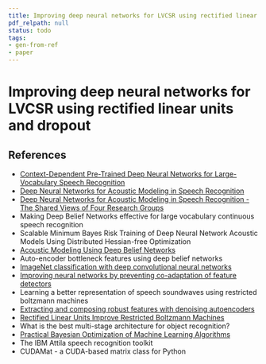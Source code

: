 ```yaml
---
title: Improving deep neural networks for LVCSR using rectified linear units and dropout
pdf_relpath: null
status: todo
tags:
- gen-from-ref
- paper
---
```


# Improving deep neural networks for LVCSR using rectified linear units and dropout

## References

- [Context-Dependent Pre-Trained Deep Neural Networks for Large-Vocabulary Speech Recognition](./context-dependent-pre-trained-deep-neural-networks-for-large-vocabulary-speech-recognition.md)
- [Deep Neural Networks for Acoustic Modeling in Speech Recognition](./deep-neural-networks-for-acoustic-modeling-in-speech-recognition.md)
- [Deep Neural Networks for Acoustic Modeling in Speech Recognition - The Shared Views of Four Research Groups](./deep-neural-networks-for-acoustic-modeling-in-speech-recognition-the-shared-views-of-four-research-groups.md)
- Making Deep Belief Networks effective for large vocabulary continuous speech recognition
- Scalable Minimum Bayes Risk Training of Deep Neural Network Acoustic Models Using Distributed Hessian-free Optimization
- [Acoustic Modeling Using Deep Belief Networks](./acoustic-modeling-using-deep-belief-networks.md)
- Auto-encoder bottleneck features using deep belief networks
- [ImageNet classification with deep convolutional neural networks](./imagenet-classification-with-deep-convolutional-neural-networks.md)
- [Improving neural networks by preventing co-adaptation of feature detectors](./improving-neural-networks-by-preventing-co-adaptation-of-feature-detectors.md)
- Learning a better representation of speech soundwaves using restricted boltzmann machines
- [Extracting and composing robust features with denoising autoencoders](./extracting-and-composing-robust-features-with-denoising-autoencoders.md)
- [Rectified Linear Units Improve Restricted Boltzmann Machines](./rectified-linear-units-improve-restricted-boltzmann-machines.md)
- What is the best multi-stage architecture for object recognition?
- [Practical Bayesian Optimization of Machine Learning Algorithms](./practical-bayesian-optimization-of-machine-learning-algorithms.md)
- The IBM Attila speech recognition toolkit
- CUDAMat - a CUDA-based matrix class for Python
